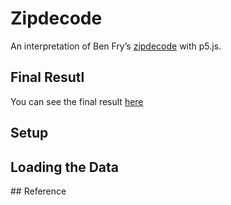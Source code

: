 # Zipdecode

An interpretation of Ben Fry’s [zipdecode](http://benfry.com/zipdecode/) with p5.js.

## Final Resutl

You can see the final result [here](https://cvalenzuela.github.io/Mappa/tutorials/zipdecode/)

## Setup

## Loading the Data

## Reference